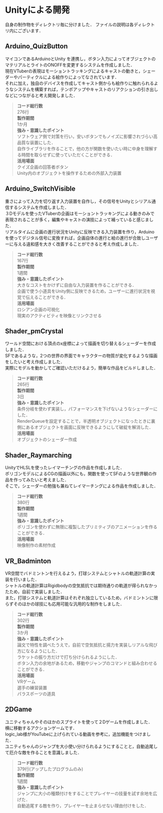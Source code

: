 # Unityによる開発
自身の制作物をディレクトリ毎に分けました．
ファイルの説明は各ディレクトリ内にございます．

## Arduino_QuizButton
マイコンであるArduinoとUnity を連携し，ボタン入力によってオブジェクトのマテリアルとライトのONOFFを変更するシステムを作成しました．<br>
現在VTuberの表現はモーショントラッキングによるキャストの動きと，シェーダーやパーティクルによる絵作りによってなされています．<br>
それに加え，独自のデバイスを作成してキャスト側からも絵作りに触れられるようなシステムを構築すれば，テンポアップやキャストのリアクションの引き出しなどにつながると考え開発しました．
>**コード総行数**<br>
276行<br>
>**製作期間**<br>
1か月<br>
>**強み・意識したポイント**<br>
ソフトウェア側で対策を行い，安いボタンでもノイズに影響されづらい高品質な装置にした．<br>
自作ライブラリを作ることで，他の方が関数を使いたい時に中身を理解する時間を取らせずに使っていただくことができる．<br>
>**活用場面**<br>
クイズ企画の回答者ボタン<br>
Unity内のオブジェクトを操作するための外部入力装置<br>

## Arduino_SwitchVisible
重さによって入力を切り返す入力装置を自作し，その信号をUnityとシリアル通信するシステムを作成しました．<br>
３Dモデルを使ったVTuberの企画はモーショントラッキングによる動きのみで表現されることが多く，編集やキャストの演技によって補っていると感じました．<br>
リアルタイムに企画の進行状況をUnityに反映できる入力装置を作り，Arduinoを使ってデジタル信号に変換すれば，企画自体の進行と絵の進行が合致しユーザーに与える違和感を大きく改善することができると考え作成しました．
>**コード総行数**<br>
167行<br>
>**製作期間**<br>
1週間<br>
>**強み・意識したポイント**<br>
大きなコストをかけずに自由な入力装置を作ることができる．<br>
企画で使う小道具をUnity側に反映できるため，ユーザーに進行状況を視覚で伝えることができる．<br>
>**活用場面**<br>
ロシアン企画の可視化<br>
現実のアクティビティを映像とリンクさせる<br>

## Shader_pmCrystal
ワールド空間における頂点のx座標によって描画を切り替えるシェーダーを作成しました．<br>
SFであるような，2つの世界の界面でキャラクターの物質が変化するような描画をしたいと考え作成しました．<br>
実際にモデルを動かしてご確認いただけるよう，簡単な作品をビルドしました．
>**コード総行数**<br>
265行<br>
>**製作期間**<br>
3日<br>
>**強み・意識したポイント**<br>
条件分岐を使わず実装し，パフォーマンスを下げないようなシェーダーにした．<br>
RenderQueueを設定することで，半透明オブジェクトになったときに裏側にあるオブジェクトを画面に反映できるようにして破綻を解消した．<br>
>**活用場面**<br>
オブジェクトのシェーダー作成<br>

## Shader_Raymarching
UnityでHLSLを使ったレイマーチングの作品を作成しました．<br>
ポリゴンモデルによるCGの描画以外にも，関数を使ってSFのような世界観の作品を作ってみたいと考えました．<br>
そこで，シェーダーの勉強も兼ねてレイマーチングによる作品を作成しました．
>**コード総行数**<br>
380行<br>
>**製作期間**<br>
1週間<br>
>**強み・意識したポイント**<br>
ポリゴンを使わずに無限に複製したプリミティブのアニメーションを作ることができる．<br>
>**活用場面**<br>
映像制作の素材作成<br>

## VR_Badminton
VR空間でバドミントンを行えるよう，打球システムとシャトルの軌道計算の実装を行いました．<br>
シャトルの軌道計算はRigidbodyの空気抵抗では期待通りの軌道が得られなかったため，自前で実装しました．<br>
また，打球システムと軌道計算はそれぞれ独立しているため，バドミントンに限らずそのほかの球技にも応用可能な汎用的な制作をしました．
>**コード総行数**<br>
302行<br>
>**製作期間**<br>
3か月<br>
>**強み・意識したポイント**<br>
論文で特性を調べたうえで，自前で空気抵抗と揚力を実装しリアルな飛び方になるようにした．<br>
ラケットの振り方だけで打ち分けられるようにした．<br>
ボタン入力の余地があるため，移動やジャンプのコマンドと組み合わせることができる．<br>
>**活用場面**<br>
VRゲーム<br>
選手の練習装置<br>
パラスポーツの道具<br>

## 2DGame
ユニティちゃんやそのほかのスプライトを使って２Dゲームを作成しました．<br>
横に移動するアクションゲームです．<br>
logic_lab様がYouTubeに上げられている動画を参考に，追加機能をつけました．<br>
ユニティちゃんのジャンプを大小使い分けられるようにすることと，自動追尾して厄介な敵を作ることを意識しました．
>**コード総行数**<br>
379行(アップしたプログラムのみ)<br>
>**製作期間**<br>
1週間<br>
>**強み・意識したポイント**<br>
ジャンプに大小の種類付けをすることでプレイヤーの技量を試す余地を広げた．<br>
自動追尾する敵を作り，プレイヤーを止まらせない理由付けをした．<br>
